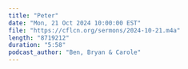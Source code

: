 ```yaml
---
title: "Peter"
date: "Mon, 21 Oct 2024 10:00:00 EST"
file: "https://cflcn.org/sermons/2024-10-21.m4a"
length: "8719212"
duration: "5:58"
podcast_author: "Ben, Bryan & Carole"
---
```

